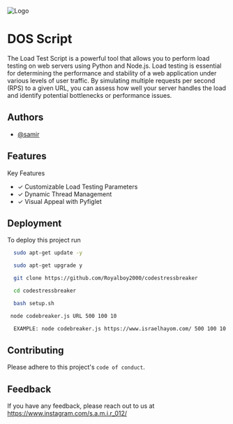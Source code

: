 
![Logo](https://www.vhv.rs/dpng/f/415-4157779_anonymous-png.png)


# DOS  Script

The Load Test Script is a powerful tool that allows you to perform load testing on web servers using Python and Node.js. Load testing is essential for determining the performance and stability of a web application under various levels of user traffic. By simulating multiple requests per second (RPS) to a given URL, you can assess how well your server handles the load and identify potential bottlenecks or performance issues.

## Authors

- [@samir](https://github.com/Royalboy2000/)


## Features

Key Features

 - ✓ Customizable Load Testing Parameters
- ✓ Dynamic Thread Management
- ✓ Visual Appeal with Pyfiglet

## Deployment

To deploy this project run

```bash
  sudo apt-get update -y
```
```bash
  sudo apt-get upgrade y
```
```bash
  git clone https://github.com/Royalboy2000/codestressbreaker
```
```bash
  cd codestressbreaker
```
```bash
  bash setup.sh
```
```bash
 node codebreaker.js URL 500 100 10
```

```bash
  EXAMPLE: node codebreaker.js https://www.israelhayom.com/ 500 100 10
```


## Contributing


Please adhere to this project's `code of conduct`.


## Feedback

If you have any feedback, please reach out to us at https://www.instagram.com/s.a.m.i.r_012/

